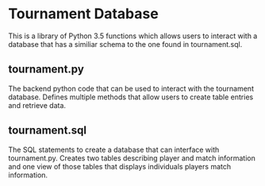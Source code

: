 Tournament Database
===================

This is a library of Python 3.5 functions which allows users
to interact with a database that has a similiar schema to the
one found in tournament.sql.



tournament.py
-------------

The backend python code that can be used to interact with the tournament
database. Defines multiple methods that allow users to create table entries
and retrieve data.


tournament.sql
--------------

The SQL statements to create a database that can interface with tournament.py.
Creates two tables describing player and match information and one view of those
tables that displays individuals players match information.

